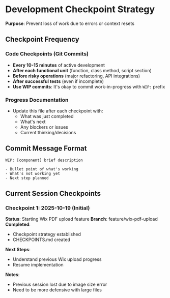 # Development Checkpoint Strategy

**Purpose**: Prevent loss of work due to errors or context resets

## Checkpoint Frequency

### Code Checkpoints (Git Commits)
- **Every 10-15 minutes** of active development
- **After each functional unit** (function, class method, script section)
- **Before risky operations** (major refactoring, API integrations)
- **After successful tests** (even if incomplete)
- **Use WIP commits**: It's okay to commit work-in-progress with `WIP:` prefix

### Progress Documentation
- Update this file after each checkpoint with:
  - What was just completed
  - What's next
  - Any blockers or issues
  - Current thinking/decisions

## Commit Message Format

```
WIP: [component] brief description

- Bullet point of what's working
- What's not working yet
- Next step planned
```

## Current Session Checkpoints

### Checkpoint 1: 2025-10-19 (Initial)
**Status**: Starting Wix PDF upload feature
**Branch**: feature/wix-pdf-upload
**Completed**:
- Checkpoint strategy established
- CHECKPOINTS.md created

**Next Steps**:
- Understand previous Wix upload progress
- Resume implementation

**Notes**:
- Previous session lost due to image size error
- Need to be more defensive with large files
